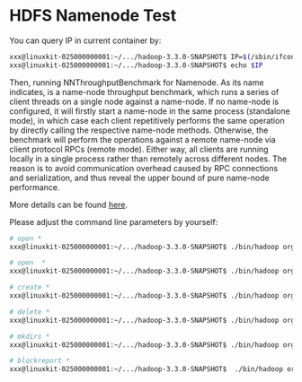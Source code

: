 # HDFS Namenode Test

You can query IP in current container by:

```bash
xxx@linuxkit-025000000001:~/.../hadoop-3.3.0-SNAPSHOT$ IP=$(/sbin/ifconfig eth0 | grep 'inet addr' | cut -d: -f2 | awk '{print $1}')
xxx@linuxkit-025000000001:~/.../hadoop-3.3.0-SNAPSHOT$ echo $IP
```

Then, running NNThroughputBenchmark for Namenode. As its name indicates, is a name-node throughput benchmark, which runs a series of client threads on a single node against a name-node. If no name-node is configured, it will firstly start a name-node in the same process (standalone mode), in which case each client repetitively performs the same operation by directly calling the respective name-node methods. Otherwise, the benchmark will perform the operations against a remote name-node via client protocol RPCs (remote mode). Either way, all clients are running locally in a single process rather than remotely across different nodes. The reason is to avoid communication overhead caused by RPC connections and serialization, and thus reveal the upper bound of pure name-node performance.

More details can be found [here](https://hadoop.apache.org/docs/r3.2.0/hadoop-project-dist/hadoop-common/Benchmarking.html).


Please adjust the command line parameters by yourself:

```bash
# open *
xxx@linuxkit-025000000001:~/.../hadoop-3.3.0-SNAPSHOT$ ./bin/hadoop org.apache.hadoop.hdfs.server.namenode.NNThroughputBenchmark -fs hdfs://${IP}:9000 -op open -threads 1 -files 100000 -keepResults -logLevel INFO

# open  *
xxx@linuxkit-025000000001:~/.../hadoop-3.3.0-SNAPSHOT$ ./bin/hadoop org.apache.hadoop.hdfs.server.namenode.NNThroughputBenchmark -fs hdfs://${IP}:9000 -op open -threads 100 -files 100 -keepResults -logLevel INFO

# create *
xxx@linuxkit-025000000001:~/.../hadoop-3.3.0-SNAPSHOT$ ./bin/hadoop org.apache.hadoop.hdfs.server.namenode.NNThroughputBenchmark -fs hdfs://${IP}:9000 -op create -threads 1 -files 2 -keepResults -logLevel INFO

# delete *
xxx@linuxkit-025000000001:~/.../hadoop-3.3.0-SNAPSHOT$ ./bin/hadoop org.apache.hadoop.hdfs.server.namenode.NNThroughputBenchmark -fs hdfs://${IP}:9000 -op delete -threads 1 -files 10 -keepResults -logLevel INFO

# mkdirs *
xxx@linuxkit-025000000001:~/.../hadoop-3.3.0-SNAPSHOT$ ./bin/hadoop org.apache.hadoop.hdfs.server.namenode.NNThroughputBenchmark -fs hdfs://${IP}:9000 -op mkdirs -threads 1 -dirs 10 -keepResults -logLevel INFO

# blockreport *
xxx@linuxkit-025000000001:~/.../hadoop-3.3.0-SNAPSHOT$  ./bin/hadoop org.apache.hadoop.hdfs.server.namenode.NNThroughputBenchmark -fs hdfs://localhost:9000 -op blockReport -datanodes 3 -reports 3 -blocksPerReport 3 -blocksPerFile 3 -keepResults -logLevel INFO
```

